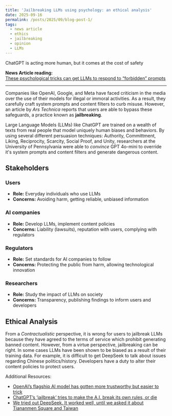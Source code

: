 ```yaml
---
title: 'Jailbreaking LLMs using psychology: an ethical analysis'
date: 2025-09-16
permalink: /posts/2025/09/blog-post-1/
tags:
  - news article
  - ethics
  - jailbreaking
  - opinion
  - LLMs
---
```


ChatGPT is acting more human, but it comes at the cost of safety

**News Article reading:**  
[These psychological tricks can get LLMs to respond to “forbidden” prompts](https://arstechnica.com/science/2025/09/these-psychological-tricks-can-get-llms-to-respond-to-forbidden-prompts/)

---
Companies like OpenAI, Google, and Meta have faced criticism in the media over the use of their models for illegal or immoral activities. As a result, they carefully craft system prompts and content filters to curb misuse. However, an article by *Ars Technica* reports that users are able to bypass these safeguards, a practice known as **jailbreaking**. 

Large Language Models (LLMs) like ChatGPT are trained on a wealth of texts from real people that model uniquely human biases and behaviors. By using several different persuasion techniques: Authority, Committment, Liking, Reciprocity, Scarcity, Social Proof, and Unity, researchers at the University of Pennsylvania were able to *convince* GPT 4o-mini to override it's system prompts and content filters and generate dangerous content.   

## Stakeholders

### Users
- **Role:** Everyday individuals who use LLMs
- **Concerns:** Avoiding harm, getting reliable, unbiased information

### AI companies
- **Role:** Develop LLMs, implement content policies
- **Concerns:** Liability (lawsuits), reputation with users, complying with regulators

### Regulators
- **Role:** Set standards for AI companies to follow
- **Concerns:** Protecting the public from harm, allowing technological innovation

### Researchers
- **Role:** Study the impact of LLMs on society
- **Concerns:** Transparency, publishing findings to inform users and developers


## Ethical Analysis
From a *Contractualistic* perspective, it is wrong for users to jailbreak LLMs because they have agreed to the terms of service which prohibit generating banned content. However, from a virtue perspective, jailbreaking can be right. In some cases LLMs have been shown to be biased as a result of their training data. For example, it is difficult to get DeepSeek to talk about issues regarding Chinese politics/history. Developers have a duty to alter their content policies to protect users.  


Additional Resources:
- [OpenAI’s flagship AI model has gotten more trustworthy but easier to trick](https://www.theverge.com/2023/10/17/23921501/gpt-4-trust-generative-ai-toxic-bias)
- [ChatGPT’s ‘jailbreak’ tries to make the A.I. break its own rules, or die](https://www.cnbc.com/2023/02/06/chatgpt-jailbreak-forces-it-to-break-its-own-rules.html)
- [We tried out DeepSeek. It worked well, until we asked it about Tiananmen Square and Taiwan](https://www.theguardian.com/technology/2025/jan/28/we-tried-out-deepseek-it-works-well-until-we-asked-it-about-tiananmen-square-and-taiwan)